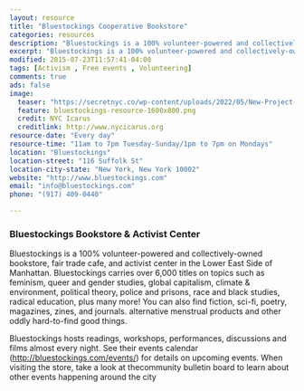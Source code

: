 ```yaml
---
layout: resource
title: "Bluestockings Cooperative Bookstore"
categories: resources
description: "Bluestockings is a 100% volunteer-powered and collectively-owned bookstore, fair trade cafe, and activist center in the Lower East Side of Manhattan."
excerpt: "Bluestockings is a 100% volunteer-powered and collectively-owned bookstore, fair trade cafe, and activist center in the Lower East Side of Manhattan. Bluestockings carries over 6,000 titles on topics such as feminism, queer and gender studies, global capitalism, climate & environment, political theory, police and prisons, race and black studies, radical education, plus many more!"
modified: 2015-07-23T11:57:41-04:00
tags: [Activism , Free events , Volunteering]
comments: true
ads: false
image:
  teaser: "https://secretnyc.co/wp-content/uploads/2022/05/New-Project-18-1024x683.png"
  feature: bluestockings-resource-1600x800.png
  credit: NYC Icarus
  creditlink: http://www.nycicarus.org
resource-date: "Every day"
resource-time: "11am to 7pm Tuesday-Sunday/1pm to 7pm on Mondays"
location: "Bluestockings"
location-street: "116 Suffolk St"
location-city-state: "New York, New York 10002"
website: "http://www.bluestockings.com"
email: "info@bluestockings.com"
phone: "(917) 409-0440"

---
```


### Bluestockings Bookstore & Activist Center

Bluestockings is a 100% volunteer-powered and collectively-owned bookstore, fair trade cafe, and activist center in the Lower East Side of Manhattan. Bluestockings carries over 6,000 titles on topics such as feminism, queer and gender studies, global capitalism, climate & environment, political theory, police and prisons, race and black studies, radical education, plus many more! You can also find  fiction, sci-fi, poetry, magazines, zines, and journals. alternative menstrual products and other oddly hard-to-find good things.

Bluestockings hosts readings, workshops, performances, discussions and films almost every night. See their events calendar (http://bluestockings.com/events/) for details on upcoming events. When visiting the store, take a look at thecommunity bulletin board to learn about other events happening around the city
